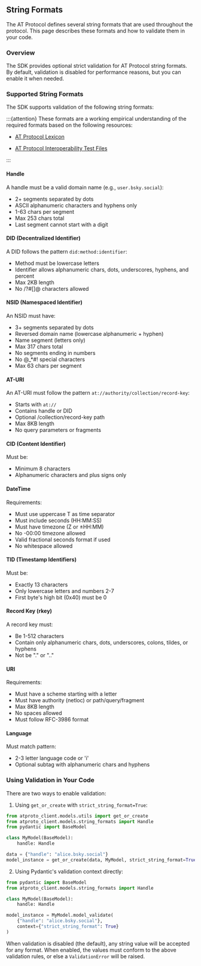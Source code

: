 ## String Formats

The AT Protocol defines several string formats that are used throughout the protocol. This page describes these formats and how to validate them in your code.

### Overview

The SDK provides optional strict validation for AT Protocol string formats. By default, validation is disabled for performance reasons, but you can enable it when needed.

### Supported String Formats

The SDK supports validation of the following string formats:

:::{attention}
These formats are a working empirical understanding of the required formats based on the following resources:

- [AT Protocol Lexicon](https://atproto.com/specs/lexicon)

- [AT Protocol Interoperability Test Files](https://github.com/bluesky-social/atproto/tree/main/interop-test-files/syntax)

:::


#### Handle
A handle must be a valid domain name (e.g., `user.bsky.social`):
- 2+ segments separated by dots
- ASCII alphanumeric characters and hyphens only
- 1-63 chars per segment
- Max 253 chars total
- Last segment cannot start with a digit

#### DID (Decentralized Identifier)
A DID follows the pattern `did:method:identifier`:
- Method must be lowercase letters
- Identifier allows alphanumeric chars, dots, underscores, hyphens, and percent
- Max 2KB length
- No /?#[]@ characters allowed

#### NSID (Namespaced Identifier)
An NSID must have:
- 3+ segments separated by dots
- Reversed domain name (lowercase alphanumeric + hyphen)
- Name segment (letters only)
- Max 317 chars total
- No segments ending in numbers
- No @_*#! special characters
- Max 63 chars per segment

#### AT-URI
An AT-URI must follow the pattern `at://authority/collection/record-key`:
- Starts with `at://`
- Contains handle or DID
- Optional /collection/record-key path
- Max 8KB length
- No query parameters or fragments

#### CID (Content Identifier)
Must be:
- Minimum 8 characters
- Alphanumeric characters and plus signs only

#### DateTime
Requirements:
- Must use uppercase T as time separator
- Must include seconds (HH:MM:SS)
- Must have timezone (Z or ±HH:MM)
- No -00:00 timezone allowed
- Valid fractional seconds format if used
- No whitespace allowed

#### TID (Timestamp Identifiers)
Must be:
- Exactly 13 characters
- Only lowercase letters and numbers 2-7
- First byte's high bit (0x40) must be 0

#### Record Key (rkey)
A record key must:
- Be 1-512 characters
- Contain only alphanumeric chars, dots, underscores, colons, tildes, or hyphens
- Not be "." or ".."

#### URI
Requirements:
- Must have a scheme starting with a letter
- Must have authority (netloc) or path/query/fragment
- Max 8KB length
- No spaces allowed
- Must follow RFC-3986 format

#### Language
Must match pattern:
- 2-3 letter language code or 'i'
- Optional subtag with alphanumeric chars and hyphens

### Using Validation in Your Code

There are two ways to enable validation:

1. Using `get_or_create` with `strict_string_format=True`:

```python
from atproto_client.models.utils import get_or_create
from atproto_client.models.string_formats import Handle
from pydantic import BaseModel

class MyModel(BaseModel):
    handle: Handle

data = {"handle": "alice.bsky.social"}
model_instance = get_or_create(data, MyModel, strict_string_format=True)
```

2. Using Pydantic's validation context directly:

```python
from pydantic import BaseModel
from atproto_client.models.string_formats import Handle

class MyModel(BaseModel):
    handle: Handle

model_instance = MyModel.model_validate(
    {"handle": "alice.bsky.social"},
    context={"strict_string_format": True}
)
```

When validation is disabled (the default), any string value will be accepted for any format. When enabled, the values must conform to the above validation rules, or else a `ValidationError` will be raised.
